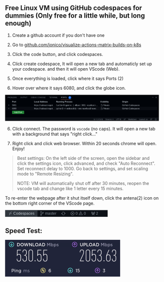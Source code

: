 ## Free Linux VM using GitHub codespaces for dummies (Only free for a little while, but long enough)


1. Create a github account if you don't have one

2. Go to [github.com/jonico/visualize-actions-matrix-builds-on-k8s](https://github.com/jonico/visualize-actions-matrix-builds-on-k8s)

3. Click the code button, and click codespaces.

4. Click create codespace, It will open a new tab and automaticly set up your codespace. and then it will open VScode (Web).

4. Once everything is loaded, click where it says Ports (2)

5. Hover over where it says 6080, and click the globe icon.

<img src="https://github.com/RadioactivePotato/ReadmeFiles/blob/main/Screenshot%202022-12-24%2013.10.07.png">

6. Click connect. The password is `vscode` (no caps). It will open a new tab with a background that says "right click..."

7. Right click and click web browser. Within 20 seconds chrome will open. Enjoy!

> Best settings: 
> On the left side of the screen, open the sidebar and click the settings icon, click advanced, and check "Auto Reconnect". Set reconnect delay to 1000. Go back to settings, and set scaling mode to "Remote Resizing". 
> 
> NOTE: VM will automatically shut off after 30 minutes, reopen the vscode tab and change like 1 letter every 15 minutes.

To re-enter the webpage after it shut itself down, click the antena(2) icon on the bottom right corner of the VScode page.

<img src="https://github.com/RadioactivePotato/ReadmeFiles/blob/main/Screenshot%202022-12-24%2013.10.34.png">

## Speed Test:

<img src="https://github.com/RadioactivePotato/ReadmeFiles/blob/main/Screenshot%202022-12-24%2013.22.21.png">
